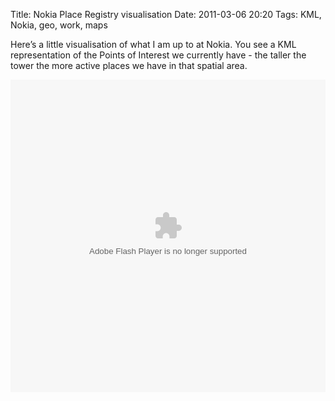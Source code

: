 Title: Nokia Place Registry visualisation
Date: 2011-03-06 20:20
Tags: KML, Nokia, geo, work, maps


Here’s a little visualisation of what I am up to at Nokia. You see a KML representation of the Points of Interest we 
currently have - the taller the tower the more active places we have in that spatial area. 


<object>
    <embed type="application/x-shockwave-flash" 
           src="http://www.flickr.com/apps/video/stewart.swf?v=71377" 
           bgcolor="#000000" 
           allowfullscreen="true" 
           flashvars="intl_lang=en-us&amp;photo_secret=d6d0243ebc&amp;photo_id=5503515990"
           xx-height="247" 
           height="500"
           xx-width="400" 
           width="100%"
           id="yui_3_17_2_1_1466930366877_1132">
</object>